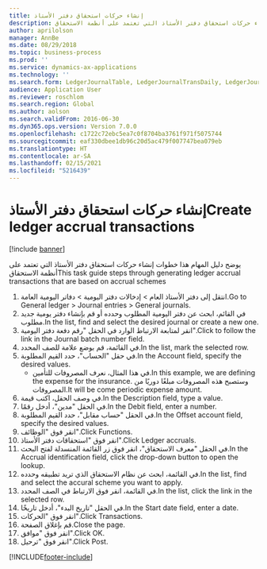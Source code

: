 ```yaml
---
title: إنشاء حركات استحقاق دفتر الأستاذ
description: يوضح دليل المهام هذا خطوات إنشاء حركات استحقاق دفتر الأستاذ التي تعتمد على أنظمة الاستحقاق.
author: aprilolson
manager: AnnBe
ms.date: 08/29/2018
ms.topic: business-process
ms.prod: ''
ms.service: dynamics-ax-applications
ms.technology: ''
ms.search.form: LedgerJournalTable, LedgerJournalTransDaily, LedgerJournalTransAccrual, LedgerJournalTransAccrualTrans
audience: Application User
ms.reviewer: roschlom
ms.search.region: Global
ms.author: aolson
ms.search.validFrom: 2016-06-30
ms.dyn365.ops.version: Version 7.0.0
ms.openlocfilehash: c1722c72ebc5ea7c0f8704ba3761f971f5075744
ms.sourcegitcommit: eaf330dbee1db96c20d5ac479f007747bea079eb
ms.translationtype: HT
ms.contentlocale: ar-SA
ms.lasthandoff: 02/15/2021
ms.locfileid: "5216439"
---
```

# <a name="create-ledger-accrual-transactions"></a><span data-ttu-id="ca5a9-103">إنشاء حركات استحقاق دفتر الأستاذ</span><span class="sxs-lookup"><span data-stu-id="ca5a9-103">Create ledger accrual transactions</span></span>

[!include [banner](../../includes/banner.md)]

<span data-ttu-id="ca5a9-104">يوضح دليل المهام هذا خطوات إنشاء حركات استحقاق دفتر الأستاذ التي تعتمد على أنظمة الاستحقاق</span><span class="sxs-lookup"><span data-stu-id="ca5a9-104">This task guide steps through generating ledger accrual transactions that are based on accrual schemes</span></span>

1. <span data-ttu-id="ca5a9-105">انتقل إلى دفتر الأستاذ العام > إدخالات دفتر اليومية > دفاتر اليومية العامة‬.</span><span class="sxs-lookup"><span data-stu-id="ca5a9-105">Go to General ledger > Journal entries > General journals.</span></span>
2. <span data-ttu-id="ca5a9-106">في القائم، ابحث عن دفتر اليومية المطلوب وحدده أو قم بإنشاء دفتر يومية جديد مطلوب.</span><span class="sxs-lookup"><span data-stu-id="ca5a9-106">In the list, find and select the desired journal or create a new one.</span></span>
3. <span data-ttu-id="ca5a9-107">انقر لمتابعة الارتباط الوارد في الحقل "رقم دفعة دفتر اليومية".</span><span class="sxs-lookup"><span data-stu-id="ca5a9-107">Click to follow the link in the Journal batch number field.</span></span>
4. <span data-ttu-id="ca5a9-108">في القائمة، قم بوضع علامة للصف المحدد.</span><span class="sxs-lookup"><span data-stu-id="ca5a9-108">In the list, mark the selected row.</span></span>
5. <span data-ttu-id="ca5a9-109">في حقل "الحساب"، حدد القيم المطلوبة.</span><span class="sxs-lookup"><span data-stu-id="ca5a9-109">In the Account field, specify the desired values.</span></span>
    * <span data-ttu-id="ca5a9-110">في هذا المثال، نعرف المصروفات للتأمين.</span><span class="sxs-lookup"><span data-stu-id="ca5a9-110">In this example, we are defining the expense for the insurance.</span></span> <span data-ttu-id="ca5a9-111">وستصبح هذه المصروفات مبلغًا دوريًا من المصروفات.</span><span class="sxs-lookup"><span data-stu-id="ca5a9-111">It will be come periodic expense amount.</span></span>  
6. <span data-ttu-id="ca5a9-112">في وصف الحقل، اكتب قيمة.</span><span class="sxs-lookup"><span data-stu-id="ca5a9-112">In the Description field, type a value.</span></span>
7. <span data-ttu-id="ca5a9-113">في الحقل "مدين"، أدخل رقمًا.</span><span class="sxs-lookup"><span data-stu-id="ca5a9-113">In the Debit field, enter a number.</span></span>
8. <span data-ttu-id="ca5a9-114">في الحقل "حساب مقابل"، حدد القيم المطلوبة.</span><span class="sxs-lookup"><span data-stu-id="ca5a9-114">In the Offset account field, specify the desired values.</span></span>
9. <span data-ttu-id="ca5a9-115">انقر فوق "الوظائف".</span><span class="sxs-lookup"><span data-stu-id="ca5a9-115">Click Functions.</span></span>
10. <span data-ttu-id="ca5a9-116">انقر فوق "استحقاقات دفتر الأستاذ".</span><span class="sxs-lookup"><span data-stu-id="ca5a9-116">Click Ledger accruals.</span></span>
11. <span data-ttu-id="ca5a9-117">في الحقل "معرف الاستحقاق"، انقر فوق زر القائمة المنسدلة لفتح البحث.</span><span class="sxs-lookup"><span data-stu-id="ca5a9-117">In the Accrual identification field, click the drop-down button to open the lookup.</span></span>
12. <span data-ttu-id="ca5a9-118">في القائمة، ابحث عن نظام الاستحقاق الذي تريد تطبيقه وحدده.</span><span class="sxs-lookup"><span data-stu-id="ca5a9-118">In the list, find and select the accural scheme you want to apply.</span></span>
13. <span data-ttu-id="ca5a9-119">في القائمة، انقر فوق الارتباط في الصف المحدد.</span><span class="sxs-lookup"><span data-stu-id="ca5a9-119">In the list, click the link in the selected row.</span></span>
14. <span data-ttu-id="ca5a9-120">في الحقل "تاريخ البدء"، أدخل تاريخًا.</span><span class="sxs-lookup"><span data-stu-id="ca5a9-120">In the Start date field, enter a date.</span></span>
15. <span data-ttu-id="ca5a9-121">انقر فوق "الحركات".</span><span class="sxs-lookup"><span data-stu-id="ca5a9-121">Click Transactions.</span></span>
16. <span data-ttu-id="ca5a9-122">قم بإغلاق الصفحة.</span><span class="sxs-lookup"><span data-stu-id="ca5a9-122">Close the page.</span></span>
17. <span data-ttu-id="ca5a9-123">انقر فوق "موافق".</span><span class="sxs-lookup"><span data-stu-id="ca5a9-123">Click OK.</span></span>
18. <span data-ttu-id="ca5a9-124">انقر فوق "ترحيل".</span><span class="sxs-lookup"><span data-stu-id="ca5a9-124">Click Post.</span></span>



[!INCLUDE[footer-include](../../../includes/footer-banner.md)]